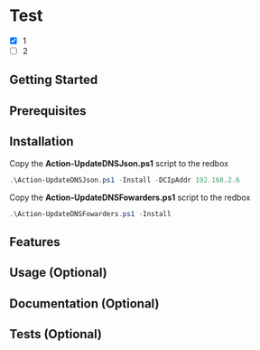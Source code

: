 # Test

- [X] 1
- [ ] 2

## Getting Started

## Prerequisites

## Installation

Copy the <b>Action-UpdateDNSJson.ps1</b> script to the redbox
```powershell
.\Action-UpdateDNSJson.ps1 -Install -DCIpAddr 192.168.2.6
```

Copy the <b>Action-UpdateDNSFowarders.ps1</b> script to the redbox
```powershell
.\Action-UpdateDNSFowarders.ps1 -Install
```

## Features
## Usage (Optional)
## Documentation (Optional)
## Tests (Optional)
